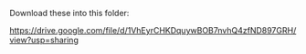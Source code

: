 Download these into this folder:

https://drive.google.com/file/d/1VhEyrCHKDquywBOB7nvhQ4zfND897GRH/view?usp=sharing
